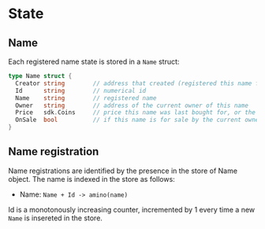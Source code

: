 <!--
order: 1
-->

# State

## Name

Each registered name state is stored in a `Name` struct:

```go
type Name struct {
  Creator string        // address that created (registered this name for the first time)
  Id      string        // numerical id
  Name    string        // registered name
  Owner   string        // address of the current owner of this name
  Price   sdk.Coins     // price this name was last bought for, or the sale price if this name is for sale
  OnSale  bool          // if this name is for sale by the current owner
}
```

## Name registration

Name registrations are identified by the presence in the store of Name object.
The name is indexed in the store as follows:

- Name: `Name + Id -> amino(name)`

Id is a monotonously increasing counter, incremented by 1 every time a new `Name` is insereted in the store.
